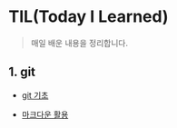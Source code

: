 # TIL(Today I Learned)

> 매일 배운 내용을 정리합니다.

## 1. git

* [git 기초](./git.md)

* [마크다운 활용](./markdown.md)

